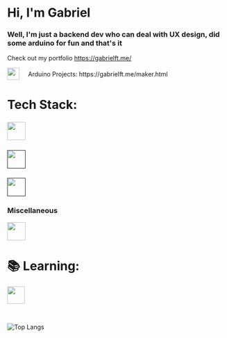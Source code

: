 <h1> Hi, I'm Gabriel </h1>  
<h3> Well, I'm just a backend dev who can deal with UX design, did some arduino for fun and that's it</h3>

Check out my portfolio https://gabrielft.me/


<div style="display: flex; align-items: center; gap: 20px;">
  <a href="https://gabrielft.me/maker.html" style="display: inline-flex;">
    <img src="https://skillicons.dev/icons?i=arduino&theme=light" style="width: 28px; height: 28px;" />
  </a>
  <span>Arduino Projects: https://gabrielft.me/maker.html</span>
</div>


# Tech Stack:

<div style="display: block; flex-direction: row;">
  <div>
    <h3 </h3>
    <p align="left">
      <div href="">
        <img src="https://skillicons.dev/icons?i=js,html,css,tailwind,react,ts" style="height: 42px;" />
      </div>
    </p>
  </div>
  
  <div> 
    <h3></h3>
    <p align="left">
      <a href="">
        <img src="https://skillicons.dev/icons?i=nodejs,expressjs,nextjs&theme=light" style="height: 42px;"/>
      </a>
    </p>
  </div>
</div>

<h3> </h3>
<p align="left">
  <a href="">
    <img src="https://skillicons.dev/icons?i=mysql,sqlite,postgres,mongodb,supabase&theme=light" style="height: 42px;"/>
  </a>
</p>

<h3>Miscellaneous</h3>
<p align="left">
  <a href="https://gabrielft.me/maker.html" style="width: min-content;">
    <img src="https://skillicons.dev/icons?i=git,docker,linux,raspberrypi,blender&theme=light" style="height: 42px;" />
  </a>
</p>

# 📚 Learning:

<p align="left">
  <a href="https://gabrielft.me/maker.html" style="width: min-content;">
    <img src="https://skillicons.dev/icons?i=electron,pytorch&theme=light" style="height: 40px;" />
  </a>
</p>

</br>

![Top Langs](https://github-readme-stats.vercel.app/api/top-langs/?username=gabrielft-me&hide=html)

